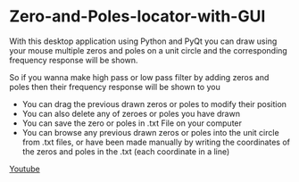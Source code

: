 # Zero-and-Poles-locator-with-GUI

With this desktop application using Python and PyQt you can draw using your mouse multiple zeros and poles on a unit circle and the corresponding frequency response will be shown.

So if you wanna make high pass or low pass filter by adding zeros and poles then their frequency response will be shown to you

* You can drag the previous drawn zeros or poles to modify their position
* You can also delete any of zeroes or poles you have drawn
* You can save the zero or poles in .txt File on your computer
* You can browse any previous drawn zeros or poles into the unit circle from .txt files, or have been made manually by writing the coordinates of the zeros and poles in the .txt (each coordinate in a line)

[Youtube](https://www.youtube.com/watch?v=pVqzHzzq30M)
